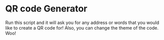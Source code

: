 # QR code Generator


Run this script and it will ask you for any address or words that you would like to create a QR code for! Also, you can change the theme of the code. Woo! 
